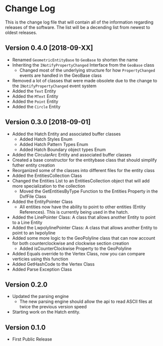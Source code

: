 ﻿# Change Log

This is the change log file that will contain all of the information regarding
releases of the software. The list will be a decending list from newest to oldest releases.

## Version 0.4.0 [2018-09-XX]
- Renamed `GeometricEntityBase` to `GeoBase` to shorten the name
- Inheriting the `INotifyPropertyChanged` Interface from the `GeoBase` class
  - Changed most of the underlying structure for how `PropertyChanged` events are handled in the GeoBase class
- Removed a lot of classes that were made obsolete due to the change to the `INotifyPropertyChanged` event system
- Added the `Text` Entity
- Added the `MText` Entity
- Added the `Point` Entity
- Added the `Circle` Entity

## Version 0.3.0 [2018-09-01]
- Added the Hatch Entity and associated buffer classes
  - Added Hatch Styles Enum
  - Added Hatch Pattern Types Enum
  - Added Hatch Boundary object types Enum
- Added the CircularArc Entity and associated buffer classes
- Created a base constructor for the entitybase class that should simplify futher entity creation
- Reorganized some of the classes into different files for the entity class
- Added the EntitiesCollection Class
- Changed the Entities List to an EntitiesCollection object that will add more specialization to the collection
  - Moved the GetEntitiesByType Function to the Entities Property in the DxfFile Class
- Added the EntityPointer Class
  - All entities now have the ability to point to other entities (Entity References). This is currently being used in the hatch.
- Added the LinePointer Class: A class that allows another Entity to point to a Line Entity
- Added the LwpolylinePointer Class: A class that allows another Entity to point to an lwpolyline
- Added some more logic to the GeoPolyline class that can now account for both counterclockwise and clockwise section creation
  - Added isCounterClockwise Property to the GeoPolyline
- Added Equals override to the Vertex Class, now you can compare verticies using this function
- Added GetHashCode to the Vertex Class
- Added Parse Exception Class

## Version 0.2.0
- Updated the parsing engine
  - The new parsing engine should allow the api to read ASCII files at twice the previous version speed
- Starting work on the Hatch entity.

## Version 0.1.0
- First Public Release